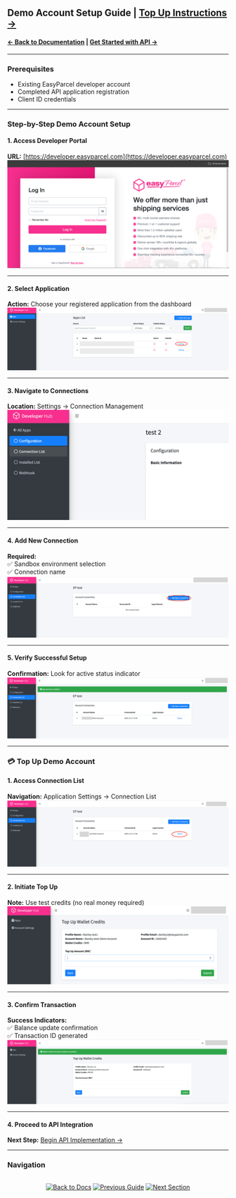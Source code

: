 ## Demo Account Setup Guide  | [Top Up Instructions →](#top-up-demo-account)

#### [← Back to Documentation](../README.md) | [Get Started with API →](1.get_started_with_easy_parcel_open_API.md)

---

### Prerequisites
- Existing EasyParcel developer account
- Completed API application registration
- Client ID credentials

---

### Step-by-Step Demo Account Setup

#### 1. Access Developer Portal
**URL:** [https://developer.easyparcel.com](https://developer.easyparcel.com)  
![Developer Portal Login](../Pictures/login_page.png "EasyParcel Developer Portal Login Interface")

---

#### 2. Select Application
**Action:** Choose your registered application from the dashboard  
![Application Selection](../Pictures/selectappsettings.png "Application Management Dashboard")

---

#### 3. Navigate to Connections
**Location:** Settings → Connection Management  
![Connection List Interface](../Pictures/selectconnectionlist.png "Connection Configuration Section")

---

#### 4. Add New Connection
**Required:**  
✅ Sandbox environment selection  
✅ Connection name  
![Add Connection Form](../Pictures/addconnection.png "New Connection Configuration Panel")

---

#### 5. Verify Successful Setup
**Confirmation:** Look for active status indicator  
![Demo Account Success](../Pictures/demo_acc_success.png "Successful Connection Creation Notification")

---

<a name="top-up-demo-account"></a>
### 💳 Top Up Demo Account

#### 1. Access Connection List
**Navigation:** Application Settings → Connection List  
![Top Up Navigation](../Pictures/selectconnectionlisttopup.png "Credit Management Section")

---

#### 2. Initiate Top Up
**Note:** Use test credits (no real money required)  
![Credit Top Up Interface](../Pictures/topup.png "Sandbox Credit Allocation Screen")

---

#### 3. Confirm Transaction
**Success Indicators:**  
✅ Balance update confirmation  
✅ Transaction ID generated  
![Top Up Success](../Pictures/topupsuccess.png "Credit Allocation Confirmation")

---

#### 4. Proceed to API Integration
**Next Step:** [Begin API Implementation →](get_started_with_easy_parcel_open_API.md)

---

### Navigation
<div align="center" style="margin:2rem 0">

[![Back to Docs](https://img.shields.io/badge/Back_to_Docs-00AAEE?style=flat-square)](../README.md)
[![Previous Guide](https://img.shields.io/badge/←_Previous_Guide:_Get_Started-00CC88?style=flat-square)](../Guides/1.get_started_with_easy_parcel_open_API.md)
[![Next Section](https://img.shields.io/badge/Next_Section:_OAuth_Authentication→-FF7733?style=flat-square)](../oauth_authentication.md)

</div>
